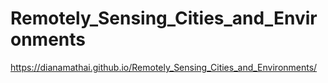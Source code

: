 # Remotely_Sensing_Cities_and_Environments
https://dianamathai.github.io/Remotely_Sensing_Cities_and_Environments/
